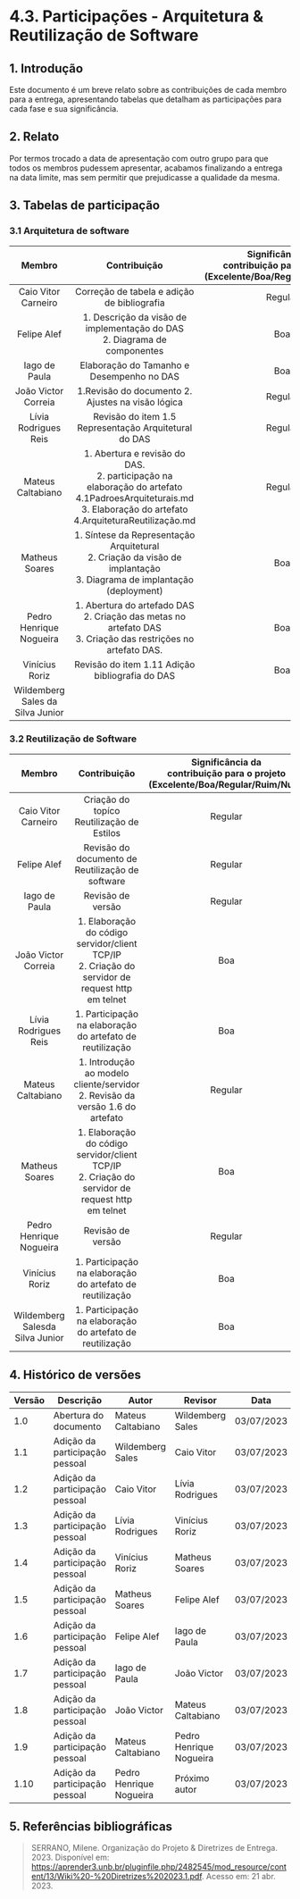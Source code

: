 # 4.3. Participações - Arquitetura & Reutilização de Software

## 1. Introdução

Este documento é um breve relato sobre as contribuições de cada membro para a entrega, apresentando tabelas que detalham as participações para cada fase e sua significância.

## 2. Relato

Por termos trocado a data de apresentação com outro grupo para que todos os membros pudessem apresentar, acabamos finalizando a entrega na data limite, mas sem permitir que prejudicasse a qualidade da mesma.

## 3. Tabelas de participação

### 3.1 Arquitetura de software

|              Membro              |                                                                            Contribuição                                                                             | Significância da <br> contribuição para o projeto <br> (Excelente/Boa/Regular/Ruim/Nula) |
| :------------------------------: | :-----------------------------------------------------------------------------------------------------------------------------------------------------------------: | :--------------------------------------------------------------------------------------: |
|       Caio Vitor Carneiro        |                                                             Correção de tabela e adição de bibliografia                                                             |                                         Regular                                          |
|           Felipe Alef            |                                             1. Descrição da visão de implementação do DAS<br>2. Diagrama de componentes                                             |                                           Boa                                            |
|          Iago de Paula           |                                                              Elaboração do Tamanho e Desempenho no DAS                                                              |                                           Boa                                            |
|       João Victor Correia        |                                                          1.Revisão do documento 2. Ajustes na visão lógica                                                          |                                         Regular                                          |
|       Lívia Rodrigues Reis       |                                                        Revisão do item 1.5 Representação Arquitetural do DAS                                                        |                                         Regular                                          |
|        Mateus Caltabiano         | 1. Abertura e revisão do DAS. <br> 2. participação na elaboração do artefato 4.1PadroesArquiteturais.md <br> 3. Elaboração do artefato 4.ArquiteturaReutilização.md |                                         Regular                                          |
|          Matheus Soares          |                    1. Síntese da Representação Arquitetural <br> 2. Criação da visão de implantação <br> 3. Diagrama de implantação (deployment)                    |                                           Boa                                            |
|     Pedro Henrique Nogueira      |  1. Abertura do artefado DAS <br> 2. Criação das metas no artefato DAS <br> 3. Criação das restrições no artefato DAS.                                                                                                                                                              |         Boa                                                                                 |
|          Vinícius Roriz          |                                                           Revisão do item 1.11 Adição bibliografia do DAS                                                           |                                           Boa                                            |
| Wildemberg Sales da Silva Junior |                                                                                                                                                                     |                                                                                          |

### 3.2 Reutilização de Software

|             Membro              |                                             Contribuição                                             | Significância da <br> contribuição para o projeto <br> (Excelente/Boa/Regular/Ruim/Nula) |
| :-----------------------------: | :--------------------------------------------------------------------------------------------------: | :--------------------------------------------------------------------------------------: |
|       Caio Vitor Carneiro       |                              Criação do topíco Reutilização de Estilos                               |                                         Regular                                          |
|           Felipe Alef           |                           Revisão do documento de Reutilização de software                           |                                         Regular                                          |
|          Iago de Paula          |                                          Revisão de versão                                           |                                         Regular                                          |
|       João Victor Correia       | 1. Elaboração do código servidor/client TCP/IP <br> 2. Criação do servidor de request http em telnet |                                           Boa                                            |
|      Lívia Rodrigues Reis       |                      1. Participação na elaboração do artefato de reutilização                       |                                           Boa                                            |
|        Mateus Caltabiano        |          1. Introdução ao modelo cliente/servidor <br> 2. Revisão da versão 1.6 do artefato          |                                         Regular                                          |
|         Matheus Soares          | 1. Elaboração do código servidor/client TCP/IP <br> 2. Criação do servidor de request http em telnet |                                           Boa                                            |
|     Pedro Henrique Nogueira     |                                            Revisão de versão                                                                |                   Regular                                                                                |
|         Vinícius Roriz          |                      1. Participação na elaboração do artefato de reutilização                       |                                           Boa                                            |
| Wildemberg Salesda Silva Junior |                      1. Participação na elaboração do artefato de reutilização                       |                                           Boa                                            |

## 4. Histórico de versões

| Versão | Descrição                      | Autor             | Revisor           | Data       |
| ------ | ------------------------------ | ----------------- | ----------------- | ---------- |
| 1.0    | Abertura do documento          | Mateus Caltabiano | Wildemberg Sales  | 03/07/2023 |
| 1.1    | Adição da participação pessoal | Wildemberg Sales  | Caio Vitor        | 03/07/2023 |
| 1.2    | Adição da participação pessoal | Caio Vitor        | Lívia Rodrigues   | 03/07/2023 |
| 1.3    | Adição da participação pessoal | Lívia Rodrigues   | Vinícius Roriz    | 03/07/2023 |
| 1.4    | Adição da participação pessoal | Vinícius Roriz    | Matheus Soares    | 03/07/2023 |
| 1.5    | Adição da participação pessoal | Matheus Soares    | Felipe Alef       | 03/07/2023 |
| 1.6    | Adição da participação pessoal | Felipe Alef       | Iago de Paula     | 03/07/2023 |
| 1.7    | Adição da participação pessoal | Iago de Paula     | João Victor       | 03/07/2023 |
| 1.8    | Adição da participação pessoal | João Victor       | Mateus Caltabiano | 03/07/2023 |
| 1.9    | Adição da participação pessoal | Mateus Caltabiano | Pedro Henrique Nogueira    | 03/07/2023 |
| 1.10    | Adição da participação pessoal | Pedro Henrique Nogueira | Próximo autor     | 03/07/2023 |

## 5. Referências bibliográficas

> SERRANO, Milene. Organização do Projeto & Diretrizes de Entrega. 2023. Disponível em: https://aprender3.unb.br/pluginfile.php/2482545/mod_resource/content/13/Wiki%20-%20Diretrizes%202023.1.pdf. Acesso em: 21 abr. 2023.
